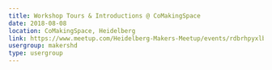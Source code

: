 ```yaml
---
title: Workshop Tours & Introductions @ CoMakingSpace
date: 2018-08-08
location: CoMakingSpace, Heidelberg
link: https://www.meetup.com/Heidelberg-Makers-Meetup/events/rdbrhpyxlblb/
usergroup: makershd
type: usergroup
---
```

